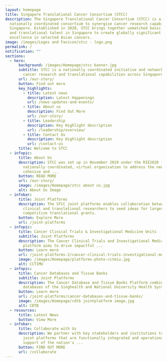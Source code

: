 ```yaml
---
layout: homepage
title: Singapore Translational Cancer Consortium (STCC)
description: The Singapore Translational Cancer Consortium (STCC) is a
  nationally coordinated consortium to synergise cancer research capabilities in
  Singapore. Established in 2020, STCC brings together unmatched basic, clinical
  and translational talent in Singapore to create globally significant peaks of
  excellence in selected Asian cancers.
image: /images/Logos and Favicon/stcc - logo.png
permalink: /
notification: ""
sections:
  - hero:
      background: /images/Homepage/stcc banner.jpg
      subtitle: STCC is a nationally coordinated initiative and network to synergise
        cancer research and translational capabilities across Singapore
      url: /our-story/
      button: Find out more
      key_highlights:
        - title: Latest news
          description: Latest Happenings
          url: /news-updates-and-events/
        - title: About us
          description: Find Out More
          url: /our-story/
        - title: Leadership
          description: Key Highlight description
          url: /leadership/overview/
        - title: Contact Us
          description: Key Highlight description
          url: /contact-us
      title: Welcome to STCC
  - infopic:
      title: About Us
      description: STCC was set up in November 2019 under the RIE2020 funding as a
        nationally coordinated, virtual organisation to address the need for a
        cohesive and ...
      button: READ MORE
      url: /our-story/
      image: /images/Homepage/stcc about us.jpg
      alt: About Us Image
  - infobar:
      title: Joint Platforms
      description: The STCC joint platforms enables collaboration between basic,
        clinical and translational researchers to seed ideas for larger
        competitive translational grants.
      button: Explore More
      url: /joint-platforms
  - infopic:
      title: Cancer Clinical Trials & Investigational Medicine Units
      subtitle: Joint Platforms
      description: The Cancer Clinical Trials and Investigational Medicine Units
        platform aims to drive impactful ...
      button: Learn more
      url: /joint-platforms-2/cancer-clinical-trials-investigational-medicine-units/
      image: /images/Homepage/platforms-photo-cctmiu.jpg
      alt: CCTIMU
  - infopic:
      title: Cancer Databases and Tissue Banks
      subtitle: Joint Platforms
      description: The Cancer Database and Tissue Banks Platform combines existing
        databases of the Singhealth and National University Health System ...
      button: Learn more
      url: /joint-platforms/cancer-databases-and-tissue-banks/
      image: /images/Homepage/cdtb jointplatform image.jpg
      alt: CDTB
  - resources:
      title: Latest News
      button: View More
  - infobar:
      title: Collaborate with Us
      description: We partner with key stakeholders and institutions to implement
        joint platforms that are functionally integrated and operational in
        support of the nation's ...
      button: FIND OUT MORE
      url: /collaborate
---
```

